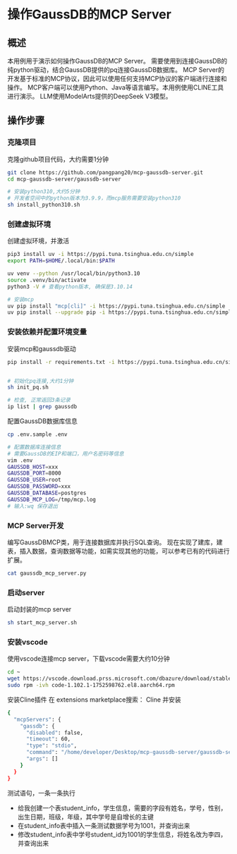# 操作GaussDB的MCP Server

## 概述

本用例用于演示如何操作GaussDB的MCP Server。
需要使用到连接GaussDB的纯python驱动，结合GaussDB提供的pq连接GaussDB数据库。
MCP Server的开发基于标准的MCP协议，因此可以使用任何支持MCP协议的客户端进行连接和操作。
MCP客户端可以使用Python、Java等语言编写。本用例使用CLINE工具进行演示。
LLM使用ModelArts提供的DeepSeek V3模型。

## 操作步骤

### 克隆项目

克隆github项目代码，大约需要1分钟

```bash
git clone https://github.com/pangpang20/mcp-gaussdb-server.git
cd mcp-gaussdb-server/gaussdb-server

# 安装python310,大约5分钟
# 开发者空间中的python版本为3.9.9，而mcp服务需要安装python310
sh install_python310.sh 

```

### 创建虚拟环境

创建虚拟环境，并激活

```bash
pip3 install uv -i https://pypi.tuna.tsinghua.edu.cn/simple
export PATH=$HOME/.local/bin:$PATH

uv venv --python /usr/local/bin/python3.10
source .venv/bin/activate
python3 -V # 查看python版本, 确保是3.10.14

# 安装mcp
uv pip install "mcp[cli]" -i https://pypi.tuna.tsinghua.edu.cn/simple
uv pip install --upgrade pip -i https://pypi.tuna.tsinghua.edu.cn/simple

```

### 安装依赖并配置环境变量

安装mcp和gaussdb驱动

```bash
pip install -r requirements.txt -i https://pypi.tuna.tsinghua.edu.cn/simple


# 初始化pq连接,大约1分钟
sh init_pq.sh

# 检查, 正常返回3条记录
ip list | grep gaussdb

```

配置GaussDB数据库信息

```bash
cp .env.sample .env

# 配置数据库连接信息
# 需要GaussDB的EIP和端口，用户名密码等信息
vim .env
GAUSSDB_HOST=xxx
GAUSSDB_PORT=8000
GAUSSDB_USER=root
GAUSSDB_PASSWORD=xxx
GAUSSDB_DATABASE=postgres
GAUSSDB_MCP_LOG=/tmp/mcp.log
# 输入:wq 保存退出

```

### MCP Server开发

编写GaussDBMCP类，用于连接数据库并执行SQL查询。
现在实现了建库，建表，插入数据，查询数据等功能，如需实现其他的功能，可以参考已有的代码进行扩展。

```bash
cat gaussdb_mcp_server.py

```

### 启动server

启动封装的mcp server

```bash
sh start_mcp_server.sh
```

### 安装vscode

使用vscode连接mcp server，下载vscode需要大约10分钟

```bash
cd ~
wget https://vscode.download.prss.microsoft.com/dbazure/download/stable/7adae6a56e34cb64d08899664b814cf620465925/code-1.102.1-1752598762.el8.aarch64.rpm
sudo rpm -ivh code-1.102.1-1752598762.el8.aarch64.rpm 

```

安装Cline插件
在 extensions marketplace搜索： Cline 并安装


```bash
{
  "mcpServers": {
    "gassdb": {
      "disabled": false,
      "timeout": 60,
      "type": "stdio",
      "command": "/home/developer/Desktop/mcp-gaussdb-server/gaussdb-server/start_mcp_server.sh",
      "args": []
    }
  }
}

```

测试语句，一条一条执行

* 给我创建一个表student_info，学生信息，需要的字段有姓名，学号，性别，出生日期，班级，年级，其中学号是自增长的主键
* 在student_info表中插入一条测试数据学号为1001，并查询出来
* 修改student_info表中学号student_id为1001的学生信息，将姓名改为李四，并查询出来